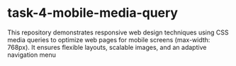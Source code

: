 # task-4-mobile-media-query
This repository demonstrates responsive web design techniques using CSS media queries to optimize web pages for mobile screens (max-width: 768px). It ensures flexible layouts, scalable images, and an adaptive navigation menu
